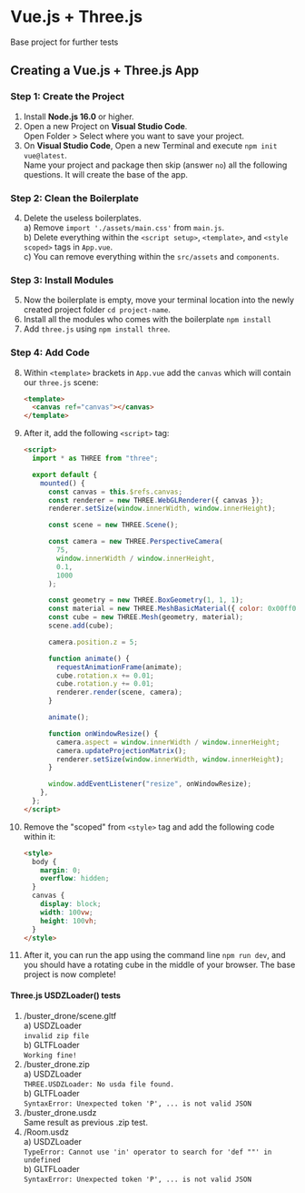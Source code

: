 # Vue.js + Three.js

Base project for further tests

## Creating a Vue.js + Three.js App

### Step 1: Create the Project

1. Install **Node.js 16.0** or higher.
2. Open a new Project on **Visual Studio Code**.  
   Open Folder > Select where you want to save your project.
3. On **Visual Studio Code**, Open a new Terminal and execute `npm init vue@latest`.  
   Name your project and package then skip (answer `no`) all the following questions. It will create the base of the app.

### Step 2: Clean the Boilerplate

4. Delete the useless boilerplates.  
   a) Remove `import './assets/main.css'` from `main.js`.  
   b) Delete everything within the `<script setup>`, `<template>`, and `<style scoped>` tags in `App.vue`.  
   c) You can remove everything within the `src/assets` and `components`.

### Step 3: Install Modules

5. Now the boilerplate is empty, move your terminal location into the newly created project folder `cd project-name`.
6. Install all the modules who comes with the boilerplate `npm install`
7. Add `three.js` using `npm install three`.

### Step 4: Add Code

8. Within `<template>` brackets in `App.vue` add the `canvas` which will contain our `three.js` scene:

   ```html
   <template>
     <canvas ref="canvas"></canvas>
   </template>
   ```

9. After it, add the following `<script>` tag:

   ```html
   <script>
     import * as THREE from "three";

     export default {
       mounted() {
         const canvas = this.$refs.canvas;
         const renderer = new THREE.WebGLRenderer({ canvas });
         renderer.setSize(window.innerWidth, window.innerHeight);

         const scene = new THREE.Scene();

         const camera = new THREE.PerspectiveCamera(
           75,
           window.innerWidth / window.innerHeight,
           0.1,
           1000
         );

         const geometry = new THREE.BoxGeometry(1, 1, 1);
         const material = new THREE.MeshBasicMaterial({ color: 0x00ff00 });
         const cube = new THREE.Mesh(geometry, material);
         scene.add(cube);

         camera.position.z = 5;

         function animate() {
           requestAnimationFrame(animate);
           cube.rotation.x += 0.01;
           cube.rotation.y += 0.01;
           renderer.render(scene, camera);
         }

         animate();

         function onWindowResize() {
           camera.aspect = window.innerWidth / window.innerHeight;
           camera.updateProjectionMatrix();
           renderer.setSize(window.innerWidth, window.innerHeight);
         }

         window.addEventListener("resize", onWindowResize);
       },
     };
   </script>
   ```

10. Remove the "scoped" from `<style>` tag and add the following code within it:

    ```html
    <style>
      body {
        margin: 0;
        overflow: hidden;
      }
      canvas {
        display: block;
        width: 100vw;
        height: 100vh;
      }
    </style>
    ```

11. After it, you can run the app using the command line `npm run dev`, and you should have a rotating cube in the middle of your browser. The base project is now complete!

#### Three.js USDZLoader() tests

1. /buster_drone/scene.gltf  
   a) USDZLoader  
   `invalid zip file`  
   b) GLTFLoader  
   `Working fine!`  
2. /buster_drone.zip  
   a) USDZLoader  
   `THREE.USDZLoader: No usda file found.`  
   b) GLTFLoader  
   `SyntaxError: Unexpected token 'P', ... is not valid JSON`  
3. /buster_drone.usdz  
   Same result as previous .zip test.  
4. /Room.usdz  
   a) USDZLoader  
   `TypeError: Cannot use 'in' operator to search for 'def ""' in undefined`  
   b) GLTFLoader  
   `SyntaxError: Unexpected token 'P', ... is not valid JSON`  
   
 
